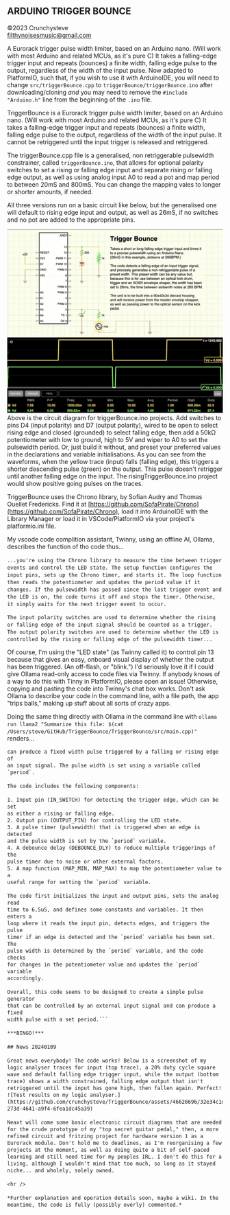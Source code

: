 ## ARDUINO TRIGGER BOUNCE
©2023 Crunchysteve<br />
filthynoisesmusic@gmail.com
    
A Eurorack trigger pulse width limiter, based on an Arduino nano. (Will work with most Arduino and related MCUs, as it's pure C) It takes a falling-edge trigger input and repeats (bounces) a finite width, falling edge pulse to the output, regardless of the width of the input pulse. Now adapted to PlatformIO, such that, if you wish to use it with ArduinoIDE, you will need to change ```src/triggerBounce.cpp``` to ```triggerBounce/triggerBounce.ino``` after downloading/cloning *and* you may need to remove the ```#include "Arduino.h"``` line from the beginning of the ```.ino``` file.

TriggerBounce is a Eurorack trigger pulse width limiter, based on an Arduino nano. (Will work with most Arduino and related MCUs, as it's pure C) It takes a falling-edge trigger input and repeats (bounces) a finite width, falling edge pulse to the output, regardless of the width of the input pulse. It cannot be retriggered until the input trigger is released and retriggered.

The triggerBounce.cpp file is a generalised, non retriggerable pulsewidth constrainer, called ```triggerBounce.ino```, that allows for optional polarity switches to set a rising or falling edge input and separate rising or falling edge output, as well as using analog input A0 to read a pot and map period to between 20mS and 800mS. You can change the mapping vales to longer or shorter amounts, if needed.

All three versions run on a basic circuit like below, but the generalised one will default to rising edge input and output, as well as 26mS, if no switches and no pot are added to the appropriate pins.

<img width="912" alt="triggerBounce" src="./img/triggerBounce.png">
Above is the circuit diagram for triggerBounce.ino projects. Add switches to pins D4 (input polarity) and D7 (output polarity), wired to be open to select rising edge and closed (grounded) to select falling edge, then add a 50kΩ potentiometer with low to ground, high to 5V and wiper to A0 to set the pulsewidth period. Or, just build it without, and preset your preferred values in the declarations and variable initialisations. As you can see from the waveforms, when the yellow trace (input) falls (falling edge), this triggers a shorter descending pulse (green) on the output. This pulse doesn't retrigger until another falling edge on the input. The risingTriggerBounce.ino project would show positive going pulses on the traces.

TriggerBounce uses the Chrono library, by Sofian Audry and Thomas Ouellet Fredericks. Find it at [https://github.com/SofaPirate/Chrono](https://github.com/SofaPirate/Chrono), load it into ArduinoIDE with the Library Manager or load it in VSCode/PlatformIO via your project's platformio.ini file.

My vscode code complition assistant, Twinny, using an offline AI, Ollama, describes the function of tho code thus...

```...you're using the Chrono library to measure the time between trigger events and control the LED state. The setup function configures the input pins, sets up the Chrono timer, and starts it. The loop function then reads the potentiometer and updates the period value if it changes. If the pulsewidth has passed since the last trigger event and the LED is on, the code turns it off and stops the timer. Otherwise, it simply waits for the next trigger event to occur.```

```The input polarity switches are used to determine whether the rising or falling edge of the input signal should be counted as a trigger. The output polarity switches are used to determine whether the LED is controlled by the rising or falling edge of the pulsewidth timer...```

Of course, I'm using the "LED state" (as Twinny called it) to control pin 13 because that gives an easy, onboard visual display of whether the output has been triggered. (An off-flash, or "blink.") I'd seriously love it if I could give Ollama read-only access to code files via Twinny. If anybody knows of a way to do this with Tinny in PlatformIO, please open an issue! Otherwise, copying and pasting the code into Twinny's chat box works. Don't ask Ollama to describe your code in the command line, with a file path, the app "trips balls," making up stuff about all sorts of crazy apps.

Doing the same thing directly with Ollama in the command line with ```ollama run llama2 "Summarize this file: $(cat /Users/steve/GitHub/TriggerBounce/TriggerBounce/src/main.cpp)"``` renders...

```...Arduino code for creating a pulse generator that
can produce a fixed width pulse triggered by a falling or rising edge of 
an input signal. The pulse width is set using a variable called `period`.

The code includes the following components:

1. Input pin (IN_SWITCH) for detecting the trigger edge, which can be set 
as either a rising or falling edge.
2. Output pin (OUTPUT_PIN) for controlling the LED state.
3. A pulse timer (pulsewidth) that is triggered when an edge is detected 
and the pulse width is set by the `period` variable.
4. A debounce delay (DEBOUNCE_DLY) to reduce multiple triggerings of the 
pulse timer due to noise or other external factors.
5. A map function (MAP_MIN, MAP_MAX) to map the potentiometer value to a 
useful range for setting the `period` variable.

The code first initializes the input and output pins, sets the analog read
time to 6.5uS, and defines some constants and variables. It then enters a 
loop where it reads the input pin, detects edges, and triggers the pulse 
timer if an edge is detected and the `period` variable has been set. The 
pulse width is determined by the `period` variable, and the code checks 
for changes in the potentiometer value and updates the `period` variable 
accordingly.

Overall, this code seems to be designed to create a simple pulse generator
that can be controlled by an external input signal and can produce a fixed
width pulse with a set period.```

***BINGO!***

## News 20240109

Great news everybody! The code works! Below is a screenshot of my logic analyser traces for input (top trace), a 20% duty cycle square wave and default falling edge trigger input, while the output (bottom trace) shows a width constrained, falling edge output that isn't retriggered until the input has gone high, then fallen again. Perfect!
![Test results on my logic analyser.](https://github.com/crunchysteve/TriggerBounce/assets/46626696/32e34c1d-273d-4641-a9f4-6fea1dc45a39)

Neaxt will come some basic electronic circuit diagrams that are needed for the crude prototype of my "top secret guitar pedal," then, a more refined circuit and fritzing project for hardware version 1 as a Eurorack module. Don't hold me to deadlines, as I'm reorganising a few projects at the moment, as well as doing quite a bit of self-paced learning and still need time for my peoples IRL. I don't do this for a living, although I wouldn't mind that too much, so long as it stayed niche... and wholely, solely owned.

<hr />

*Further explanation and operation details soon, maybe a wiki. In the meantime, the code is fully (possibly overly) commented.*
